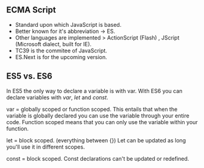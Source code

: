 ## **ECMA Script**
* Standard upon which JavaScript is based.
* Better known for it's abbreviation -> ES.
* Other languages are implemented > ActionScript (Flash) , JScript (Microsoft dialect, built for IE).
* TC39 is the commitee of JavaScript.
* ES.Next is for the upcoming version.

## **ES5 vs. ES6**
In ES5 the only way to declare a variable is with var. With ES6 you can declare variables with _var_, _let_ and _const_.

var = globally scoped or function scoped. This entails that when the variable is globally declared you can use the variable through your entire code. Function scoped means that you can only use the variable within your function.

let = block scoped. (everything between {}) Let can be updated as long you'll use it in different scopes.

const = block scoped. Const declarations can't be updated or redefined.

